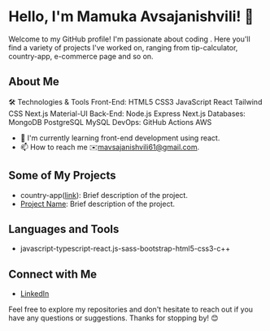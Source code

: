 # Hello, I'm Mamuka Avsajanishvili! 👋

Welcome to my GitHub profile! I'm passionate about coding . Here you'll find a variety of projects I've worked on, ranging from tip-calculator, country-app, e-commerce page and so on.

## About Me


🛠️ Technologies & Tools
Front-End: HTML5 CSS3 JavaScript React Tailwind CSS Next.js Material-UI
Back-End: Node.js Express Next.js
Databases: MongoDB PostgreSQL MySQL
DevOps: GitHub Actions AWS

- 🌱 I'm currently learning front-end development using react.
- 📫 How to reach me ✉️mavsajanishvili61@gmail.com.

## Some of My Projects

- country-app([link](https://github.com/mamuka111/country-app-2)): Brief description of the project.
- [Project Name]([link](https://mamuka111.github.io/tip-calculator/)): Brief description of the project.

## Languages and Tools

- javascript-typescript-react.js-sass-bootstrap-html5-css3-c++

## Connect with Me

- [LinkedIn]([link](https://www.linkedin.com/in/mamuka-avsajanishvili-47ab6b269/))

Feel free to explore my repositories and don't hesitate to reach out if you have any questions or suggestions. Thanks for stopping by! 😊
